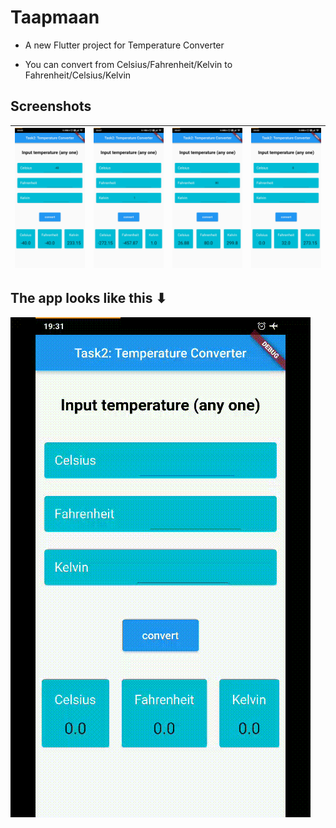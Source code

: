 # Taapmaan

- A new Flutter project for Temperature Converter

- You can convert from Celsius/Fahrenheit/Kelvin to Fahrenheit/Celsius/Kelvin

## Screenshots

| ![screenshot](./taapmaan/images/ncta.jpg) | ![screenshot](./taapmaan/images/kta.jpg)  | ![screenshot](./taapmaan/images/fta.jpg)  | ![screenshot](./taapmaan/images/cta.jpg)  |
| -------------------------- | -------------------------- | -------------------------- | -------------------------- |

## The app looks like this ⬇

![](./taapmaan/tc.gif)

